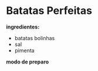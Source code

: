 # Batatas Perfeitas

 **ingredientes:**

- batatas bolinhas
- sal
- pimenta

**modo de preparo**



